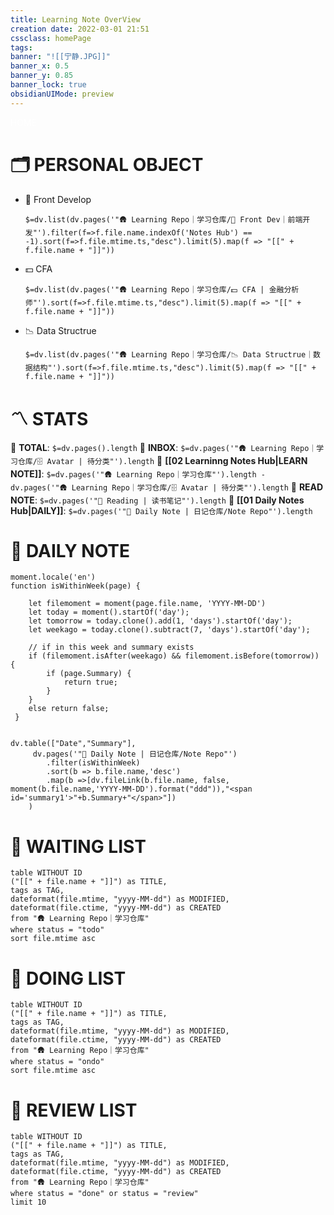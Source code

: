```yaml
---
title: Learning Note OverView
creation date: 2022-03-01 21:51 
cssclass: homePage
tags:
banner: "![[宁静.JPG]]"
banner_x: 0.5
banner_y: 0.85
banner_lock: true
obsidianUIMode: preview
---
```

<div class="title" style="color:#fff">HOME</div>


# 🗂 PERSONAL OBJECT

-  📲 Front Develop

	 `$=dv.list(dv.pages('"🛖 Learning Repo｜学习仓库/📲 Front Dev｜前端开发"').filter(f=>f.file.name.indexOf('Notes Hub') == -1).sort(f=>f.file.mtime.ts,"desc").limit(5).map(f => "[[" + f.file.name + "]]"))`

- 💵 CFA
 
	 `$=dv.list(dv.pages('"🛖 Learning Repo｜学习仓库/💵 CFA | 金融分析师"').sort(f=>f.file.mtime.ts,"desc").limit(5).map(f => "[[" + f.file.name + "]]"))`

- 📉 Data Structrue

	`$=dv.list(dv.pages('"🛖 Learning Repo｜学习仓库/📉 Data Structrue｜数据结构"').sort(f=>f.file.mtime.ts,"desc").limit(5).map(f => "[[" + f.file.name + "]]"))`

# 〽️ STATS

 📌   **TOTAL**: `$=dv.pages().length` 
 📌   **INBOX**: `$=dv.pages('"🛖 Learning Repo｜学习仓库/🗄 Avatar | 待分类"').length`
 📌   **[[02  Learninng Notes Hub|LEARN NOTE]]**: `$=dv.pages('"🛖 Learning Repo｜学习仓库"').length - dv.pages('"🛖 Learning Repo｜学习仓库/🗄 Avatar | 待分类"').length`
 📌   **READ NOTE**: `$=dv.pages('"📓 Reading | 读书笔记"').length`
 📌   **[[01 Daily Notes Hub|DAILY]]**: `$=dv.pages('"📔 Daily Note | 日记仓库/Note Repo"').length`

# 📝 DAILY NOTE

```dataviewjs
moment.locale('en')
function isWithinWeek(page) {	
	
	let filemoment = moment(page.file.name, 'YYYY-MM-DD')
	let today = moment().startOf('day');
	let tomorrow = today.clone().add(1, 'days').startOf('day');
	let weekago = today.clone().subtract(7, 'days').startOf('day');

	// if in this week and summary exists
	if (filemoment.isAfter(weekago) && filemoment.isBefore(tomorrow)) { 
		if (page.Summary) { 
			return true; 
		} 
	}
	else return false;
 }


dv.table(["Date","Summary"], 
	 dv.pages('"📔 Daily Note | 日记仓库/Note Repo"')
		.filter(isWithinWeek)
		.sort(b => b.file.name,'desc')
		.map(b =>[dv.fileLink(b.file.name, false, moment(b.file.name,'YYYY-MM-DD').format("ddd")),"<span id='summary1'>"+b.Summary+"</span>"])
	)
```


# 📑 WAITING LIST

```dataview
table WITHOUT ID
("[[" + file.name + "]]") as TITLE,
tags as TAG,
dateformat(file.mtime, "yyyy-MM-dd") as MODIFIED,
dateformat(file.ctime, "yyyy-MM-dd") as CREATED
from "🛖 Learning Repo｜学习仓库"
where status = "todo"
sort file.mtime asc
```

# 📝 DOING LIST

```dataview
table WITHOUT ID
("[[" + file.name + "]]") as TITLE,
tags as TAG,
dateformat(file.mtime, "yyyy-MM-dd") as MODIFIED,
dateformat(file.ctime, "yyyy-MM-dd") as CREATED
from "🛖 Learning Repo｜学习仓库"
where status = "ondo"
sort file.mtime asc
```

# 📨 REVIEW LIST

```dataview
table WITHOUT ID
("[[" + file.name + "]]") as TITLE,
tags as TAG,
dateformat(file.mtime, "yyyy-MM-dd") as MODIFIED,
dateformat(file.ctime, "yyyy-MM-dd") as CREATED
from "🛖 Learning Repo｜学习仓库"
where status = "done" or status = "review"
limit 10
```

